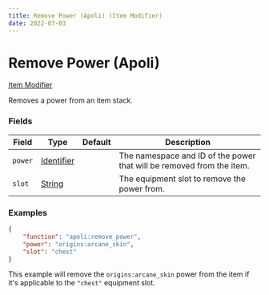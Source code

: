 ```yaml
---
title: Remove Power (Apoli) (Item Modifier)
date: 2022-07-03
---
```


#   Remove Power (Apoli)

[Item Modifier](../../item_modifiers.md)

Removes a power from an item stack.


### Fields

Field | Type | Default | Description
------|------|---------|------------
`power` | [Identifier](../../../types/data_types/identifier.md) | | The namespace and ID of the power that will be removed from the item.
`slot` | [String](../../../types/data_types/string.md) | | The equipment slot to remove the power from.


### Examples

```json
{
    "function": "apoli:remove_power",
    "power": "origins:arcane_skin",
    "slot": "chest"
}
```

This example will remove the `origins:arcane_skin` power from the item if it's applicable to the `"chest"` equipment slot.
